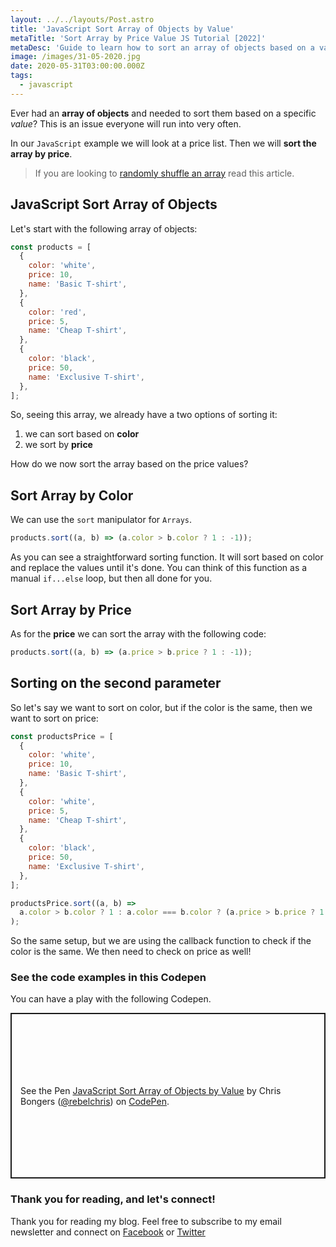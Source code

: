```yaml
---
layout: ../../layouts/Post.astro
title: 'JavaScript Sort Array of Objects by Value'
metaTitle: 'Sort Array by Price Value JS Tutorial [2022]'
metaDesc: 'Guide to learn how to sort an array of objects based on a value, like a price. See the code examples in the Codepen!'
image: /images/31-05-2020.jpg
date: 2020-05-31T03:00:00.000Z
tags:
  - javascript
---
```


Ever had an **array of objects** and needed to sort them based on a specific _value_?
This is an issue everyone will run into very often.

In our `JavaScript` example we will look at a price list. Then we will **sort the array by price**.

> If you are looking to [randomly shuffle an array](https://daily-dev-tips.com/posts/vanilla-javascript-shuffle-array/) read this article.

## JavaScript Sort Array of Objects

Let's start with the following array of objects:

```js
const products = [
  {
    color: 'white',
    price: 10,
    name: 'Basic T-shirt',
  },
  {
    color: 'red',
    price: 5,
    name: 'Cheap T-shirt',
  },
  {
    color: 'black',
    price: 50,
    name: 'Exclusive T-shirt',
  },
];
```

So, seeing this array, we already have a two options of sorting it:

1. we can sort based on **color**
2. we sort by **price**

How do we now sort the array based on the price values?

## Sort Array by Color

We can use the `sort` manipulator for `Arrays`.

```js
products.sort((a, b) => (a.color > b.color ? 1 : -1));
```

As you can see a straightforward sorting function. It will sort based on color and replace the values until it's done.
You can think of this function as a manual `if...else` loop, but then all done for you.

## Sort Array by Price

As for the **price** we can sort the array with the following code:

```js
products.sort((a, b) => (a.price > b.price ? 1 : -1));
```

## Sorting on the second parameter

So let's say we want to sort on color, but if the color is the same, then we want to sort on price:

```js
const productsPrice = [
  {
    color: 'white',
    price: 10,
    name: 'Basic T-shirt',
  },
  {
    color: 'white',
    price: 5,
    name: 'Cheap T-shirt',
  },
  {
    color: 'black',
    price: 50,
    name: 'Exclusive T-shirt',
  },
];

productsPrice.sort((a, b) =>
  a.color > b.color ? 1 : a.color === b.color ? (a.price > b.price ? 1 : -1) : -1
);
```

So the same setup, but we are using the callback function to check if the color is the same. We then need to check on price as well!

### See the code examples in this Codepen

You can have a play with the following Codepen.

<p class="codepen" data-height="265" data-theme-id="dark" data-default-tab="js,result" data-user="rebelchris" data-slug-hash="wvKVPPJ" style="height: 265px; box-sizing: border-box; display: flex; align-items: center; justify-content: center; border: 2px solid; margin: 1em 0; padding: 1em;" data-pen-title="JavaScript Sort Array of Objects by Value">
  <span>See the Pen <a href="https://codepen.io/rebelchris/pen/wvKVPPJ">
  JavaScript Sort Array of Objects by Value</a> by Chris Bongers (<a href="https://codepen.io/rebelchris">@rebelchris</a>)
  on <a href="https://codepen.io">CodePen</a>.</span>
</p>
<script async src="https://static.codepen.io/assets/embed/ei.js"></script>

### Thank you for reading, and let's connect!

Thank you for reading my blog. Feel free to subscribe to my email newsletter and connect on [Facebook](https://www.facebook.com/DailyDevTipsBlog) or [Twitter](https://twitter.com/DailyDevTips1)
